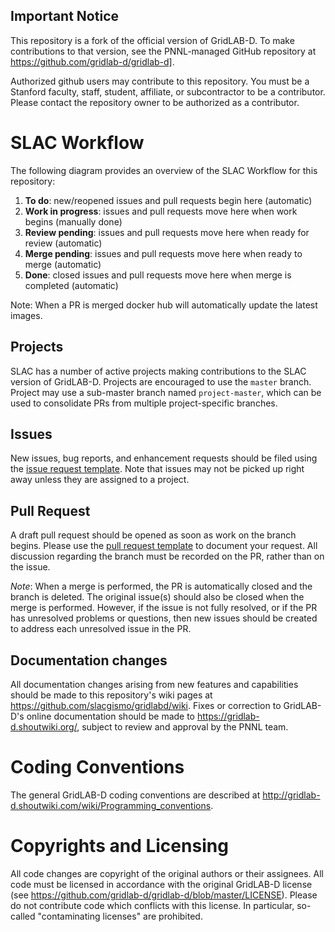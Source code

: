## Important Notice

This repository is a fork of the official version of GridLAB-D.  To make contributions to that version, see the PNNL-managed GitHub repository at https://github.com/gridlab-d/gridlab-d].

Authorized github users may contribute to this repository. You must be a Stanford faculty, staff, student, affiliate, or subcontractor to be a contributor.  Please contact the repository owner to be authorized as a contributor.

# SLAC Workflow
The following diagram provides an overview of the SLAC Workflow for this repository:
1. **To do**: new/reopened issues and pull requests begin here (automatic)
2. **Work in progress**: issues and pull requests move here when work begins (manually done)
3. **Review pending**: issues and pull requests move here when ready for review (automatic)
4. **Merge pending**: issues and pull requests move here when ready to merge (automatic)
5. **Done**: closed issues and pull requests move here when merge is completed (automatic)

Note: When a PR is merged docker hub will automatically update the latest images.

## Projects

SLAC has a number of active projects making contributions to the SLAC version of GridLAB-D.  Projects are encouraged to use the `master` branch. Project may use a sub-master branch named `project-master`, which can be used to consolidate PRs from multiple project-specific branches.

## Issues

New issues, bug reports, and enhancement requests should be filed using the [issue request template](issue_template.md).  Note that issues may not be picked up right away unless they are assigned to a project.

## Pull Request

A draft pull request should be opened as soon as work on the branch begins.  Please use the [pull request template](pull_request_template.md) to document your request. All discussion regarding the branch must be recorded on the PR, rather than on the issue.  

_Note_: When a merge is performed, the PR is automatically closed and the branch is deleted. The original issue(s) should also be closed when the merge is performed.  However, if the issue is not fully resolved, or if the PR has unresolved problems or questions, then new issues should be created to address each unresolved issue in the PR. 

## Documentation changes

All documentation changes arising from new features and capabilities should be made to this repository's wiki pages at https://github.com/slacgismo/gridlabd/wiki. Fixes or correction to GridLAB-D's online documentation should be made to https://gridlab-d.shoutwiki.org/, subject to review and approval by the PNNL team.

# Coding Conventions

The general GridLAB-D coding conventions are described at http://gridlab-d.shoutwiki.com/wiki/Programming_conventions.

# Copyrights and Licensing

All code changes are copyright of the original authors or their assignees.  All code must be licensed in accordance with the original GridLAB-D license (see https://github.com/gridlab-d/gridlab-d/blob/master/LICENSE).  Please do not contribute code which conflicts with this license. In particular, so-called "contaminating licenses" are prohibited.
